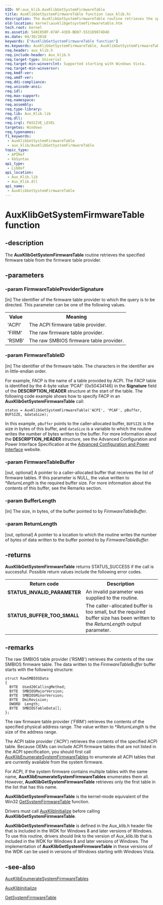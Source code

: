```yaml
---
UID: NF:aux_klib.AuxKlibGetSystemFirmwareTable
title: AuxKlibGetSystemFirmwareTable function (aux_klib.h)
description: The AuxKlibGetSystemFirmwareTable routine retrieves the specified firmware table from the firmware table provider.
old-location: kernel\auxklibgetsystemfirmwaretable.htm
tech.root: kernel
ms.assetid: 548C850F-87AF-43E0-BD87-5531D9874D4D
ms.date: 04/30/2018
keywords: ["AuxKlibGetSystemFirmwareTable function"]
ms.keywords: AuxKlibGetSystemFirmwareTable, AuxKlibGetSystemFirmwareTable routine [Kernel-Mode Driver Architecture], aux_klib/AuxKlibGetSystemFirmwareTable, kernel.auxklibgetsystemfirmwaretable
req.header: aux_klib.h
req.include-header: Aux_klib.h
req.target-type: Universal
req.target-min-winverclnt: Supported starting with Windows Vista.
req.target-min-winversvr: 
req.kmdf-ver: 
req.umdf-ver: 
req.ddi-compliance: 
req.unicode-ansi: 
req.idl: 
req.max-support: 
req.namespace: 
req.assembly: 
req.type-library: 
req.lib: Aux_Klib.lib
req.dll: 
req.irql: PASSIVE_LEVEL
targetos: Windows
req.typenames: 
f1_keywords:
 - AuxKlibGetSystemFirmwareTable
 - aux_klib/AuxKlibGetSystemFirmwareTable
topic_type:
 - APIRef
 - kbSyntax
api_type:
 - LibDef
api_location:
 - Aux_Klib.lib
 - Aux_Klib.dll
api_name:
 - AuxKlibGetSystemFirmwareTable
---
```


# AuxKlibGetSystemFirmwareTable function


## -description

The <b>AuxKlibGetSystemFirmwareTable</b> routine retrieves the specified firmware table from the firmware table provider.

## -parameters

### -param FirmwareTableProviderSignature 

[in]
The identifier of the firmware table provider to which the query is to be directed. This parameter can be one of the following values.

<table>
<tr>
<th>Value</th>
<th>Meaning</th>
</tr>
<tr>
<td>
'ACPI'

</td>
<td>
The ACPI firmware table provider.

</td>
</tr>
<tr>
<td>
'FIRM'

</td>
<td>
The raw firmware table provider.

</td>
</tr>
<tr>
<td>
'RSMB'

</td>
<td>
The raw SMBIOS firmware table provider.

</td>
</tr>
</table>

### -param FirmwareTableID 

[in]
The identifier of the firmware table. The characters in the identifier are in little-endian order.

For example, FACP is the name of a table provided by ACPI. The FACP table is identified by the 4-byte value 'PCAF' (0x50434146) in the <b>Signature</b> field of the <b>DESCRIPTION_HEADER</b> structure at the start of the table. The following code example shows how to specify FACP in an <b>AuxKlibGetSystemFirmwareTable</b> call:

<code>status = AuxKlibGetSystemFirmwareTable('ACPI', 'PCAF', pBuffer, BUFSIZE, &dataSize);</code>

In this example, <code>pBuffer</code> points to the caller-allocated buffer, <code>BUFSIZE</code> is the size in bytes of this buffer, and <code>dataSize</code> is a variable to which the routine writes the number of bytes written to the buffer. For more information about the <b>DESCRIPTION_HEADER</b> structure, see the Advanced Configuration and Power Interface Specification at the <a href="https://go.microsoft.com/fwlink/p/?linkid=57185">Advanced Configuration and Power Interface</a> website.

### -param FirmwareTableBuffer 

[out, optional]
A pointer to a caller-allocated buffer that receives the list of firmware tables. If this parameter is NULL, the value written to *<i>ReturnLength</i> is the required buffer size. For more information about the contents of this buffer, see the Remarks section.

### -param BufferLength 

[in]
The size, in bytes, of the buffer pointed to by <i>FirmwareTableBuffer</i>.

### -param ReturnLength 

[out, optional]
A pointer to a location to which the routine writes the number of bytes of data written to the buffer pointed to by <i>FirmwareTableBuffer</i>.

## -returns

<b>AuxKlibGetSystemFirmwareTable</b> returns STATUS_SUCCESS if the call is successful. Possible return values include the following error codes.

<table>
<tr>
<th>Return code</th>
<th>Description</th>
</tr>
<tr>
<td width="40%">
<dl>
<dt><b>STATUS_INVALID_PARAMETER</b></dt>
</dl>
</td>
<td width="60%">
An invalid parameter was supplied to the routine.

</td>
</tr>
<tr>
<td width="40%">
<dl>
<dt><b>STATUS_BUFFER_TOO_SMALL</b></dt>
</dl>
</td>
<td width="60%">
The caller-allocated buffer is too small, but the required buffer size has been written to the <i>ReturnLength</i> output parameter.

</td>
</tr>
</table>

## -remarks

The raw SMBIOS table provider ('RSMB') retrieves the contents of the raw SMBIOS firmware table. The data written to the <i>FirmwareTableBuffer</i> buffer starts with the following structure:


```
struct RawSMBIOSData
{
  BYTE  Used20CallingMethod;
  BYTE  SMBIOSMajorVersion;
  BYTE  SMBIOSMinorVersion;
  BYTE  DmiRevision;
  DWORD  Length;
  BYTE  SMBIOSTableData[];
};
```

The raw firmware table provider ('FIRM') retrieves the contents of the specified physical address range. The value written to *<i>ReturnLength</i> is the size of the address range.

The ACPI table provider ('ACPI') retrieves the contents of the specified ACPI table. Because OEMs can include ACPI firmware tables that are not listed in the ACPI specification, you should first call <a href="/windows-hardware/drivers/ddi/aux_klib/nf-aux_klib-auxklibenumeratesystemfirmwaretables">AuxKlibEnumerateSystemFirmwareTables</a> to enumerate all ACPI tables that are currently available from the system firmware.

For ACPI, if the system firmware contains multiple tables with the same name, <b>AuxKlibEnumerateSystemFirmwareTables</b> enumerates them all. However, <b>AuxKlibGetSystemFirmwareTable</b> retrieves only the first table in the list that has this name.

<b>AuxKlibGetSystemFirmwareTable</b> is the kernel-mode equivalent of the Win32 <a href="/windows/win32/api/sysinfoapi/nf-sysinfoapi-getsystemfirmwaretable">GetSystemFirmwareTable</a> function.

Drivers must call <a href="/windows-hardware/drivers/ddi/aux_klib/nf-aux_klib-auxklibinitialize">AuxKlibInitialize</a> before calling <b>AuxKlibGetSystemFirmwareTable</b>.

<b>AuxKlibGetSystemFirmwareTable</b> is defined in the Aux_klib.h header file that is included in the WDK for Windows 8 and later versions of Windows. To use this routine, drivers should link to the version of Aux_klib.lib that is included in the WDK for Windows 8 and later versions of Windows. The implementation of <b>AuxKlibGetSystemFirmwareTable</b> in these versions of the WDK can be used in versions of Windows starting with Windows Vista.

## -see-also

<a href="/windows-hardware/drivers/ddi/aux_klib/nf-aux_klib-auxklibenumeratesystemfirmwaretables">AuxKlibEnumerateSystemFirmwareTables</a>



<a href="/windows-hardware/drivers/ddi/aux_klib/nf-aux_klib-auxklibinitialize">AuxKlibInitialize</a>



<a href="/windows/win32/api/sysinfoapi/nf-sysinfoapi-getsystemfirmwaretable">GetSystemFirmwareTable</a>